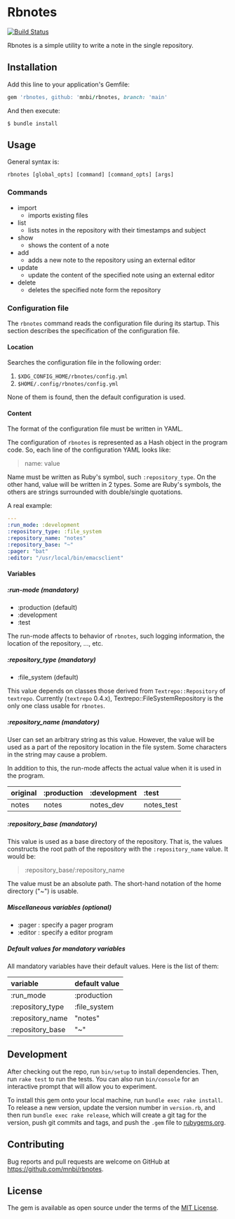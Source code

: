 # Rbnotes

[![Build Status](https://travis-ci.org/mnbi/rbnotes.svg?branch=main)](https://travis-ci.org/mnbi/rbnotes)

Rbnotes is a simple utility to write a note in the single repository.

## Installation

Add this line to your application's Gemfile:

```ruby
gem 'rbnotes, github: 'mnbi/rbnotes, branch: 'main'
```

And then execute:

    $ bundle install

## Usage

General syntax is:

``` shell
rbnotes [global_opts] [command] [command_opts] [args]
```

### Commands

- import
  - imports existing files
- list
  - lists notes in the repository with their timestamps and subject
- show
  - shows the content of a note
- add
  - adds a new note to the repository using an external editor
- update
  - update the content of the specified note using an external editor
- delete
  - deletes the specified note form the repository

### Configuration file

The `rbnotes` command reads the configuration file during its startup.
This section describes the specification of the configuration file.

#### Location

Searches the configuration file in the following order:

1. `$XDG_CONFIG_HOME/rbnotes/config.yml`
2. `$HOME/.config/rbnotes/config.yml`

None of them is found, then the default configuration is used.

#### Content

The format of the configuration file must be written in YAML.

The configuration of `rbnotes` is represented as a Hash object in the
program code.  So, each line of the configuration YAML looks like:

> name: value

Name must be written as Ruby's symbol, such `:repository_type`.  On
the other hand, value will be written in 2 types.  Some are Ruby's
symbols, the others are strings surrounded with double/single
quotations.

A real example:

``` yaml
---
:run_mode: :development
:repository_type: :file_system
:repository_name: "notes"
:repository_base: "~"
:pager: "bat"
:editor: "/usr/local/bin/emacsclient"
```

#### Variables

##### :run-mode (mandatory)

- :production (default)
- :development
- :test

The run-mode affects to behavior of `rbnotes`, such logging
information, the location of the repository, ..., etc.

##### :repository_type (mandatory)

- :file_system (default)

This value depends on classes those derived from
`Textrepo::Repository` of `textrepo`.  Currently (`textrepo` 0.4.x),
Textrepo::FileSystemRepository is the only one class usable for
`rbnotes`.

##### :repository_name (mandatory)

User can set an arbitrary string as this value.  However, the value
will be used as a part of the repository location in the file system.
Some characters in the string may cause a problem.

In addition to this, the run-mode affects the actual value when it is
used in the program.

| original | :production | :development | :test      |
|:------   |:------------|:-------------|:-----------|
| notes    | notes       | notes_dev    | notes_test |

##### :repository_base (mandatory)

This value is used as a base directory of the repository.  That is,
the values constructs the root path of the repository with
the `:repository_name` value.  It would be:

> :repository_base/:repository_name

The value must be an absolute path.  The short-hand notation of the
home directory ("~") is usable.

##### Miscellaneous variables (optional)

- :pager : specify a pager program
- :editor : specify a editor program

##### Default values for mandatory variables

All mandatory variables have their default values.  Here is the list
of them:

| variable         | default value |
|:-----------------|:--------------|
| :run_mode        | :production   |
| :repository_type | :file_system  |
| :repository_name | "notes"       |
| :repository_base | "~"           |

## Development

After checking out the repo, run `bin/setup` to install dependencies. Then, run `rake test` to run the tests. You can also run `bin/console` for an interactive prompt that will allow you to experiment.

To install this gem onto your local machine, run `bundle exec rake install`. To release a new version, update the version number in `version.rb`, and then run `bundle exec rake release`, which will create a git tag for the version, push git commits and tags, and push the `.gem` file to [rubygems.org](https://rubygems.org).

## Contributing

Bug reports and pull requests are welcome on GitHub at https://github.com/mnbi/rbnotes.


## License

The gem is available as open source under the terms of the [MIT License](https://opensource.org/licenses/MIT).
